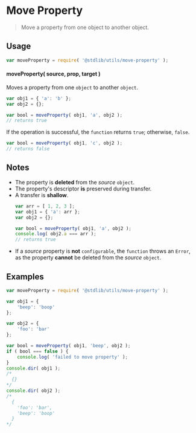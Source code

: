 Move Property
===
> Move a property from one object to another object.


<!-- <usage> -->
## Usage

``` javascript
var moveProperty = require( '@stdlib/utils/move-property' );
```

#### moveProperty( source, prop, target )

Moves a property from one `object` to another `object`.

``` javascript
var obj1 = { 'a': 'b' };
var obj2 = {};

var bool = moveProperty( obj1, 'a', obj2 );
// returns true
```

If the operation is successful, the `function` returns `true`; otherwise, `false`.

``` javascript
var bool = moveProperty( obj1, 'c', obj2 );
// returns false
```
<!-- </usage> -->


<!-- <notes> -->
## Notes

*	The property is __deleted__ from the *source* `object`.
*	The property's descriptor __is__ preserved during transfer.
* 	A transfer is __shallow__.
	``` javascript
	var arr = [ 1, 2, 3 ];
	var obj1 = { 'a': arr };
	var obj2 = {};

	var bool = moveProperty( obj1, 'a', obj2 );
	console.log( obj2.a === arr );
	// returns true
	```
*	If a *source* property is __not__ `configurable`, the `function` throws an `Error`, as the property __cannot__ be deleted from the *source* `object`.

<!-- </notes> -->


<!-- <examples> -->
## Examples

``` javascript
var moveProperty = require( '@stdlib/utils/move-property' );

var obj1 = {
	'beep': 'boop'
};

var obj2 = {
	'foo': 'bar'
};

var bool = moveProperty( obj1, 'beep', obj2 );
if ( bool === false ) {
	console.log( 'failed to move property' );
}
console.dir( obj1 );
/*
  {}
*/
console.dir( obj2 );
/*
  {
    'foo': 'bar',
    'beep': 'boop'
  }
*/
```
<!-- </examples> -->


<!-- <links> -->
<!-- </links> -->
